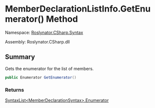 # MemberDeclarationListInfo\.GetEnumerator\(\) Method

Namespace: [Roslynator.CSharp.Syntax](../../README.md)

Assembly: Roslynator\.CSharp\.dll

## Summary

Gets the enumerator for the list of members\.

```csharp
public Enumerator GetEnumerator()
```

### Returns

[SyntaxList\<MemberDeclarationSyntax>.Enumerator](https://docs.microsoft.com/en-us/dotnet/api/microsoft.codeanalysis.syntaxlist-1.enumerator)

